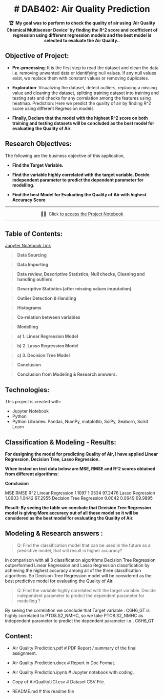 <!-- markdownlint-disable -->
<h1 align="center">
  # DAB402: Air Quality Prediction
    <br>
</h1>
<p align="center">
<strong>🏆&nbsp; My goal was to perform to check the quality of air using ‘Air Quality Chemical Multisensor Device’ by finding the R^2 score and coefficient of regression using different regression models and the best model is selected to evaluate the Air Quality..</strong>
</p>

## Objective of Project:
- **Pre-processing**: It is the first step to read the dataset and clean the data i.e. removing unwanted data or identifying null values. If any null values exist, we replace them with constant values or removing duplicates.

- **Exploration**: Visualizing the dataset, detect outliers, replacing a missing value and cleaning the dataset, splitting training dataset into training and testing sets and checks for any correlation among the features using heatmap. Prediction: Here we predict the quality of air by finding R^2 score using different Regression models

- **Finally, Declare that the model with the highest R^2 score on both training and testing datasets will be concluded as the best model for evaluating the Quality of Air**.

## Research Objectives:
The following are the business objective of this application,

- **Find the Target Variable.**

- **Find the variable highly correlated with the target variable. Decide independent parameter to predict the dependent parameter for modelling.**

- **Find the best Model for Evaluating the Quality of Air with highest Accuracy Score**

---

<p align="center">
     🧙‍♂️&nbsp; Click <a href="https://github.com/haritikajolly/Air-Quality-Prediction/blob/ba52441feed1e9ee548efaa51b46aa2cac8ef0b9/Air%20Quality%20Prediction.ipynb"> to access the Project Notebook</a> <br>
</p>

---

## Table of Contents:

[Jupyter Notebook Link](https://github.com/haritikajolly/Air-Quality-Prediction/blob/ba52441feed1e9ee548efaa51b46aa2cac8ef0b9/Air%20Quality%20Prediction.ipynb)
>**Data Sourcing**

>**Data Importing**

>**Data review, Descriptive Statistics, Null checks, Cleaning and handling outliers**

>**Descriptive Statistics (after missing values imputation)**

> **Outlier Detection & Handling**

> **Histograms**

> **Co-relation between variables**

> **Modelling**

> **a) 1. Linear Regression Model**

> **b) 2. Lasso Regression Model**

> **c) 3. Decision Tree Model**

> **Conclusion**
   
  
>**Conclusion from Modeling & Research answers.**

## Technologies:
This project is created with:
* Jupyter Notebook
* Python
* Python Libraries: Pandas, NumPy, matplotlib, SciPy, Seaborn, Scikit Learn


## Classification & Modeling - Results:

**For designing the model for predicting Quality of Air, I have applied Linear Regression, Decision Tree, Lasso Regression.**

**When tested on test data below are MSE, RMSE and R^2 scores obtained from different algorithms:**

**Conclusion**

MSE	RMSE	R^2
Linear Regression	1.1097	1.0534	97.2476
Lasso Regression	1.0903	1.0442	97.2955
Decision Tree Regression	0.0042	0.0649	99.9895

**Result: By seeing the table we conclude that Decision Tree Regression model is giving More accuracy out of all these model so it will be considered as the best model for evaluating the Quality of Air.**

## Modeling & Research answers :

> Q: Find the classification model that can be used in the future as a predictive model, that will result in higher accuracy?

In comparison with all 3 classification algorithms Decision Tree Regression outperformed Linear Regression and Lasso Regression classification by achieving the highest accuracy among all of the three classification algorithms.
So Decision Tree Regression model will be considered as the best predictive model for evaluating the Quality of Air.

> Q: Find the variable highly correlated with the target variable. Decide independent parameter to predict the dependent parameter for modelling ?

By seeing the correlation we conclude that Target variable : C6H6_GT is highly correlated to PTO8.S2_NMHC, so we take PTO8.S2_NMHC as independent parameter to predict the dependent parameter i.e., C6H6_GT


## Content:

-  Air Quality Prediction.pdf # PDF Report / summary of the final assignment.

-  Air Quality Prediction.docx # Report in Doc Format.

-  Air Quality Prediction.ipynb # Jupyter notebook with coding.

- Copy of AirQualityUCI.csv #  Dataset CSV File.

- README.md # this readme file
